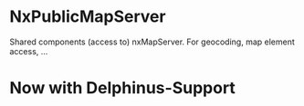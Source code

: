 # NxPublicMapServer
Shared components (access to) nxMapServer. For geocoding, map element access, ...

# Now with Delphinus-Support
